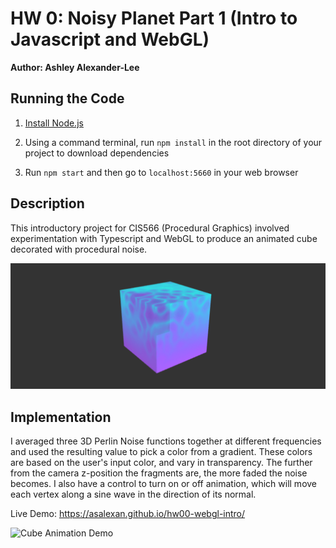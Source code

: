 # HW 0: Noisy Planet Part 1 (Intro to Javascript and WebGL)

**Author: Ashley Alexander-Lee**

## Running the Code

1. [Install Node.js](https://nodejs.org/en/download/)

2. Using a command terminal, run `npm install` in the root directory of your project to download dependencies

3. Run `npm start` and then go to `localhost:5660` in your web browser

## Description
This introductory project for CIS566 (Procedural Graphics) involved experimentation with Typescript and WebGL to produce an animated cube decorated with procedural noise. 

![Cube Animation Preview](/images/cis566-hw0-screenshot-long.png)

## Implementation 
I averaged three 3D Perlin Noise functions together at different frequencies and used the resulting value to pick a color from a gradient. These colors are based on the user's input color, and vary in transparency. The further from the camera z-position the fragments are, the more faded the noise becomes. I also have a control to turn on or off animation, which will move each vertex along a sine wave in the direction of its normal.

Live Demo: https://asalexan.github.io/hw00-webgl-intro/

![Cube Animation Demo](/images/cis566-hw0-3.gif)
